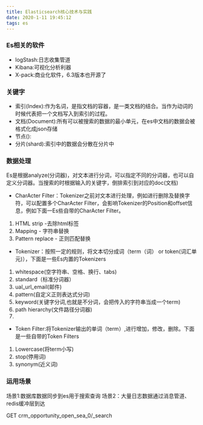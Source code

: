 ```yaml
---
title: Elasticsearch核心技术与实践
date: 2020-1-11 19:45:12
tags: es
---
```

### Es相关的软件
- logStash:日志收集管道
- Kibana:可视化分析利器
- X-pack:商业化软件，6.3版本也开源了
### 关键字
- 索引(Index):作为名词，是指文档的容器，是一类文档的结合。当作为动词的时候代表把一个文档写入到索引的过程。
- 文档(Document):所有可以被搜索的数据的最小单元，在es中文档的数据会被格式化成json存储
- 节点():
- 分片(shard):索引中的数据会分散在分片中


### 数据处理
Es是根据analyze(分词器)，对文本进行分词，可以指定不同的分词器，也可以自定义分词器。当搜索的时根据输入的关键字，倒排索引到对应的doc(文档)

- CharActer Filter：Tokenizer之前对文本进行处理，例如进行删除及替换字符，可以配置多个CharActer Filter，会影响Tokenizer的Position和offset信息，例如下面一Es些自带的CharActer Filter。
1. HTML strip -去除html标签
2. Mapping - 字符串替换 
3. Pattern replace - 正则匹配替换

- Tokenizer：按照一定的规则，将文本切分成词（term（词） or token(词汇单元)），下面是一些Es内置的Tokenizers
1. whitespace(空字符串、空格、换行、tabs)
2. standard（标准分词器）
3. ual_url_email(邮件)
4. pattern(自定义正则表达式分词)
5. keyword(关键字分词,也就是不分词，会把传入的字符串当成一个term)
6. path hierarchy(文件路径分词器)
7. 
- Token Filter:将Tokenizer输出的单词（term）,进行增加，修改，删除。下面是一些自带的Token Filters
1. Lowercase(将term小写)
2. stop(停用词)
3. synonym(近义词)




### 运用场景
场景1:数据库数据同步到es用于搜索查询
场景2：大量日志数据通过消息管道、redis缓冲层到达











GET crm_opportunity_open_sea_0/_search
